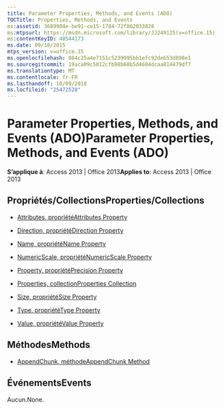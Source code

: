 ```yaml
---
title: Parameter Properties, Methods, and Events (ADO)
TOCTitle: Properties, Methods, and Events
ms:assetid: 3689904e-be91-ce15-1784-72f862033828
ms:mtpsurl: https://msdn.microsoft.com/library/JJ249125(v=office.15)
ms:contentKeyID: 48544173
ms.date: 09/18/2015
mtps_version: v=office.15
ms.openlocfilehash: 084c25a4e7151c5239995bb1efc92de653d898e1
ms.sourcegitcommit: 19aca09c5812cfb98b68b5d4604dcaa814479df7
ms.translationtype: MT
ms.contentlocale: fr-FR
ms.lasthandoff: 10/09/2018
ms.locfileid: "25472528"
---
```

# <a name="parameter-properties-methods-and-events-ado"></a><span data-ttu-id="37657-102">Parameter Properties, Methods, and Events (ADO)</span><span class="sxs-lookup"><span data-stu-id="37657-102">Parameter Properties, Methods, and Events (ADO)</span></span>


<span data-ttu-id="37657-103">**S’applique à**: Access 2013 | Office 2013</span><span class="sxs-lookup"><span data-stu-id="37657-103">**Applies to**: Access 2013 | Office 2013</span></span>

## <a name="propertiescollections"></a><span data-ttu-id="37657-104">Propriétés/Collections</span><span class="sxs-lookup"><span data-stu-id="37657-104">Properties/Collections</span></span>

- [<span data-ttu-id="37657-105">Attributes, propriété</span><span class="sxs-lookup"><span data-stu-id="37657-105">Attributes Property</span></span>](attributes-property-ado.md)

- [<span data-ttu-id="37657-106">Direction, propriété</span><span class="sxs-lookup"><span data-stu-id="37657-106">Direction Property</span></span>](direction-property-ado.md)

- [<span data-ttu-id="37657-107">Name, propriété</span><span class="sxs-lookup"><span data-stu-id="37657-107">Name Property</span></span>](name-property-ado.md)

- [<span data-ttu-id="37657-108">NumericScale, propriété</span><span class="sxs-lookup"><span data-stu-id="37657-108">NumericScale Property</span></span>](numericscale-property-ado.md)

- [<span data-ttu-id="37657-109">Property, propriété</span><span class="sxs-lookup"><span data-stu-id="37657-109">Precision Property</span></span>](precision-property-ado.md)

- [<span data-ttu-id="37657-110">Properties, collection</span><span class="sxs-lookup"><span data-stu-id="37657-110">Properties Collection</span></span>](properties-collection-ado.md)

- [<span data-ttu-id="37657-111">Size, propriété</span><span class="sxs-lookup"><span data-stu-id="37657-111">Size Property</span></span>](size-property-ado.md)

- [<span data-ttu-id="37657-112">Type, propriété</span><span class="sxs-lookup"><span data-stu-id="37657-112">Type Property</span></span>](type-property-ado.md)

- [<span data-ttu-id="37657-113">Value, propriété</span><span class="sxs-lookup"><span data-stu-id="37657-113">Value Property</span></span>](value-property-ado.md)

## <a name="methods"></a><span data-ttu-id="37657-114">Méthodes</span><span class="sxs-lookup"><span data-stu-id="37657-114">Methods</span></span>

- [<span data-ttu-id="37657-115">AppendChunk, méthode</span><span class="sxs-lookup"><span data-stu-id="37657-115">AppendChunk Method</span></span>](appendchunk-method-ado.md)

## <a name="events"></a><span data-ttu-id="37657-116">Événements</span><span class="sxs-lookup"><span data-stu-id="37657-116">Events</span></span>

<span data-ttu-id="37657-117">Aucun.</span><span class="sxs-lookup"><span data-stu-id="37657-117">None.</span></span>

